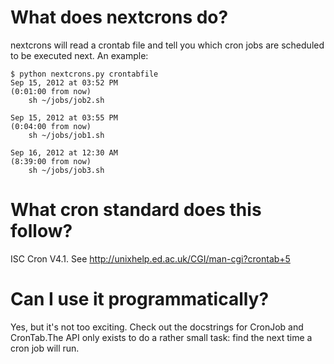 What does nextcrons do?
=======================
nextcrons will read a crontab file and tell you which cron jobs are scheduled
to be executed next. An example: 

    $ python nextcrons.py crontabfile
    Sep 15, 2012 at 03:52 PM
    (0:01:00 from now)
        sh ~/jobs/job2.sh

    Sep 15, 2012 at 03:55 PM
    (0:04:00 from now)
        sh ~/jobs/job1.sh

    Sep 16, 2012 at 12:30 AM
    (8:39:00 from now)
        sh ~/jobs/job3.sh

What cron standard does this follow?
====================================
ISC Cron V4.1. See http://unixhelp.ed.ac.uk/CGI/man-cgi?crontab+5


Can I use it programmatically?
==============================
Yes, but it's not too exciting. Check out the docstrings for CronJob and
CronTab.The API only exists to do a rather small task: find the next time a
cron job will run. 
